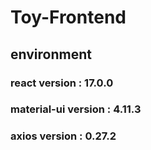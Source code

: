 # Toy-Frontend

## environment

### react version : 17.0.0

### material-ui version : 4.11.3

### axios version : 0.27.2